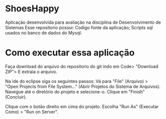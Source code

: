 # ShoesHappy
Aplicação desenvolvida para avaliação na disciplina de Desenvolvimento de Sistemas
Esse repositorio possui:
Codigo fonte da aplicação;
Scripts sql usados no banco de dados do Mysql.

# Como executar essa aplicação
Faça download do arquivo do repositorio do git indo em Code> "Download ZIP"> E extraia o arquivo.

Na ide do eclipse siga os seguintes passos:
Vá para "File" (Arquivo) > "Open Projects from File System..." (Abrir Projetos do Sistema de Arquivos).
Navegue até o diretório do projeto e selecione-o.
Clique em "Finish" (Concluir).

Clique com o botão direito em cima do projeto.
Escolha "Run As" (Executar Como) > "Run on Server".

